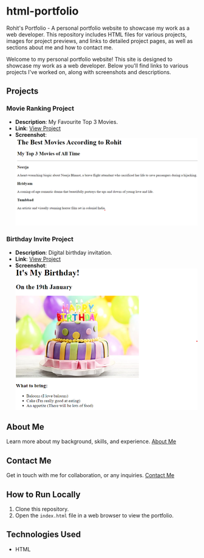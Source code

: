 # html-portfolio
Rohit's Portfolio - A personal portfolio website to showcase my work as a web developer. This repository includes HTML files for various projects, images for project previews, and links to detailed project pages, as well as sections about me and how to contact me.

Welcome to my personal portfolio website! This site is designed to showcase my work as a web developer. Below you'll find links to various projects I've worked on, along with screenshots and descriptions.

## Projects

### Movie Ranking Project
- **Description**: My Favourite Top 3 Movies.
- **Link**: [View Project](./public/movie-ranking.html)
- **Screenshot**:
  ![Movie Ranking Project](./assets/images/movie-ranking.png)

### Birthday Invite Project
- **Description**: Digital birthday invitation.
- **Link**: [View Project](./public/birthday-invite.html)
- **Screenshot**:
  ![Birthday Invite Project](./assets/images/birthday-invite.png)

## About Me

Learn more about my background, skills, and experience. [About Me](./public/about.html)

## Contact Me

Get in touch with me for collaboration, or any inquiries. [Contact Me](./public/contact.html)

## How to Run Locally

1. Clone this repository.
2. Open the `index.html` file in a web browser to view the portfolio.

## Technologies Used

- HTML
